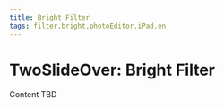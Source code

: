 ```yaml
---
title: Bright Filter
tags: filter,bright,photoEditor,iPad,en
---
```


# TwoSlideOver: Bright Filter

Content TBD

